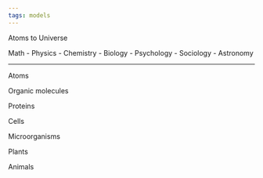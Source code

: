 ```yaml
---
tags: models
---
```


Atoms to Universe

Math - Physics - Chemistry - Biology - Psychology - Sociology - Astronomy 

---

Atoms

Organic molecules

Proteins 

Cells 

Microorganisms

Plants

Animals 

